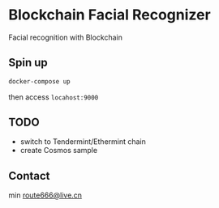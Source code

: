 # Blockchain Facial Recognizer

Facial recognition with Blockchain

## Spin up

```bash
docker-compose up
```

then access `locahost:9000`

## TODO

- switch to Tendermint/Ethermint chain
- create Cosmos sample

## Contact

min <route666@live.cn>

